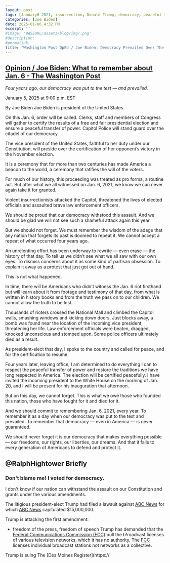 ```yaml
---
layout: post
tags: [January6 2021, insurrection, Donald Trump, democracy, peaceful transfer of power, politics]
categories: [Joe Biden]
date: 2025-01-06 4:32 PM
excerpt: ''
#image: 'BASEURL/assets/blog/img/.png'
#description:
#permalink:
title: "Washington Post OpEd / Joe Biden: Democracy Prevailed Over The January 6, 2021 Insurrectionists l"
---
```



## [Opinion / Joe Biden: What to remember about Jan. 6 - The Washington Post](https://www.washingtonpost.com/opinions/2025/01/05/president-biden-jan-6-democracy/)

*Four years ago, our democracy was put to the test — and prevailed.*

January 5, 2025 at 9:00 p.m. EST

By Joe Biden
Joe Biden is president of the United States.

On this Jan. 6, order will be called. Clerks, staff and members of Congress will gather to certify the results of a free and fair presidential election and ensure a peaceful transfer of power. Capitol Police will stand guard over the citadel of our democracy.

The vice president of the United States, faithful to her duty under our Constitution, will preside over the certification of her opponent’s victory in the November election.

It is a ceremony that for more than two centuries has made America a beacon to the world, a ceremony that ratifies the will of the voters.

For much of our history, this proceeding was treated as pro forma, a routine act. But after what we all witnessed on Jan. 6, 2021, we know we can never again take it for granted.

Violent insurrectionists attacked the Capitol, threatened the lives of elected officials and assaulted brave law enforcement officers.

We should be proud that our democracy withstood this assault. And we should be glad we will not see such a shameful attack again this year.

But we should not forget. We must remember the wisdom of the adage that any nation that forgets its past is doomed to repeat it. We cannot accept a repeat of what occurred four years ago.

An unrelenting effort has been underway to rewrite — even erase — the history of that day. To tell us we didn’t see what we all saw with our own eyes. To dismiss concerns about it as some kind of partisan obsession. To explain it away as a protest that just got out of hand.

This is not what happened.

In time, there will be Americans who didn’t witness the Jan. 6 riot firsthand but will learn about it from footage and testimony of that day, from what is written in history books and from the truth we pass on to our children. We cannot allow the truth to be lost.

Thousands of rioters crossed the National Mall and climbed the Capitol walls, smashing windows and kicking down doors. Just blocks away, a bomb was found near the location of the incoming vice president, threatening her life. Law enforcement officials were beaten, dragged, knocked unconscious and stomped upon. Some police officers ultimately died as a result.

As president-elect that day, I spoke to the country and called for peace, and for the certification to resume.

Four years later, leaving office, I am determined to do everything I can to respect the peaceful transfer of power and restore the traditions we have long respected in America. The election will be certified peacefully. I have invited the incoming president to the White House on the morning of Jan. 20, and I will be present for his inauguration that afternoon.

But on this day, we cannot forget. This is what we owe those who founded this nation, those who have fought for it and died for it.

And we should commit to remembering Jan. 6, 2021, every year. To remember it as a day when our democracy was put to the test and prevailed. To remember that democracy — even in America — is never guaranteed.

We should never forget it is our democracy that makes everything possible — our freedoms, our rights, our liberties, our dreams. And that it falls to every generation of Americans to defend and protect it.

## @RalphHightower Briefly 

### Don't blame me! I voted for democracy. 

I don't know if our nation can withstand the assault on our Constitution and grants under the various amendments.

The litigious president-elect Trump had filed a lawsuit against [ABC News](https://abcnews.go.com/) for which [ABC News](https://abcnews.go.com/) capitulated $15,000,000.

Trump is attacking the first amendment:
- freedom of the press,  freedom of speech 
Trump has demanded that the [Federal Communications Commission (FCC)](https://www.fcc.gov/) pull the b!roadcast licenses of various television networks, which it has no authority. The [FCC](https://www.fcc.gov/) licenses individual broadcast stations not networks as a collective.

Trump is suing The [Des Moines Register](https://

